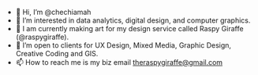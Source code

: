 - 👋 Hi, I’m @chechiamah
- 👀 I’m interested in data analytics, digital design, and computer graphics.  
- 🌱 I am currently making art for my design service called Raspy Giraffe (@raspygiraffe). 
- 💞️ I’m open to clients for UX Design, Mixed Media, Graphic Design, Creative Coding and GIS. 
- 📫 How to reach me is my biz email theraspygiraffe@gmail.com

<!---
chechiamah/chechiamah is a ✨ special ✨ repository because its `README.md` (this file) appears on your GitHub profile.
You can click the Preview link to take a look at your changes.
--->
